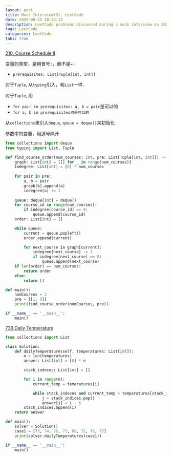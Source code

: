 ```yaml
---
layout: post
title: Mock Interview(3), LeetCode
date: 2025-08-25 18:32:13
description: LeetCode problems discussed during a mock interview on 2025-08-25
tags: LeetCode
categories: LeetCode
tabs: true
---
```

[210. Course Schedule II](https://leetcode.com/problems/course-schedule-ii/)

变量的类型，是用冒号`:`，而不是`=`：
- `prerequisites: List[Tuple[int, int]]`

对于`Tuple`, 从`typing`引入，和`List`一样.

对于`Tuple`, 用
- `for pair in prerequisites: a, b = pair`是可以的
- `for a, b in prerequisites也是可以的`

从`collections`里引入`deque`, `queue = deque()`来初始化

参数中的变量，用逗号隔开


```python
from collections import deque
from typing import List, Tuple

def find_course_order(num_courses: int, pre: List[Tuple[int, int]]) -> List[int]:
    graph: List[int] = [[] for _ in range(num_courses)]
    indegree: List[int] = [0] * num_courses
    
    for pair in pre:
        a, b = pair
        graph[b].append(a)
        indegree[a] += 1
    
    queue: deque[int] = deque()
    for course_id in range(num_courses):
        if indegree[course_id] == 0:
            queue.append(course_id)
    order: List[int] = []

    while queue:
        current = queue.popleft()
        order.append(current)

        for next_course in graph[current]:
            indegree[next_course] -= 1
            if indegree[next_course] == 0:
                queue.append(next_course)
    if len(order) == num_courses:
        return order
    else:
        return []

def main():
    numCourses = 2
    pre = [[1, 0]]
    print(find_course_order(numCourses, pre))

if __name__ == '__main__':
    main()
```


[739.Daily Temperature](https://leetcode.com/problems/daily-temperatures/description/)

```python
from collections import List

class Solution:
    def dailyTemperature(self, temperatures: List[int]):
        n = len(temperatures)
        answer: List[int] = [0] * n

        stack_indeces: List[int] = []

        for i in range(n):
            current_temp = temeratures[i]

            while stack_indeces and current_temp > temperatures[stack_indeces[-1]]:
                j = stack_indices.pop()
                answer[j] = i - j
        stack_indices.append(i)
    return answer

def main():
    solver = Solution()
    case1 = [73, 74, 75, 71, 69, 72, 76, 73]
    print(solver.dailyTemperatures(case1))

if __name__ == '__main__':
    main()
```

